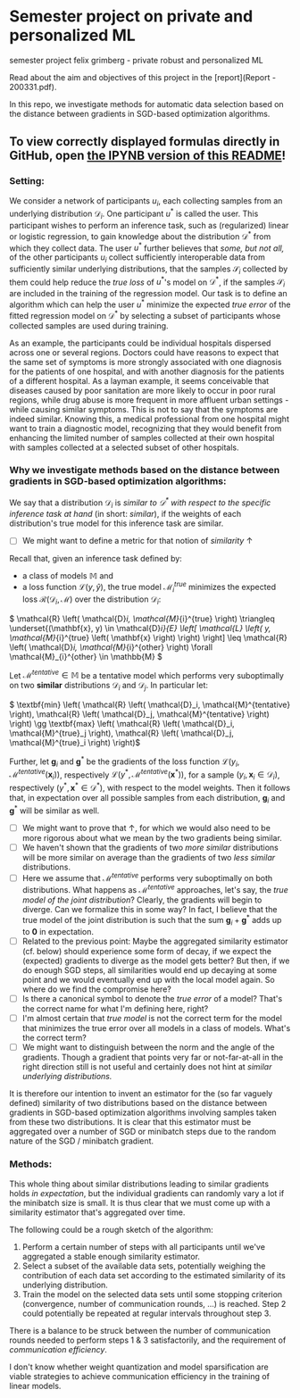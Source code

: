 # Semester project on private and personalized ML
semester project felix grimberg - private robust and personalized ML

Read about the aim and objectives of this project in the [report](Report - 200331.pdf).

In this repo, we investigate methods for automatic data selection based on the distance between gradients in SGD-based optimization algorithms.

## To view correctly displayed formulas directly in GitHub, open [the IPYNB version of this README](README.ipynb)!

### Setting:

We consider a network of participants $u_i$, each collecting samples from an underlying distribution $\mathcal{D}_i$.
One participant $u^*$ is called the user. This participant wishes to perform an inference task, such as (regularized) linear or logistic regression, to gain knowledge about the distribution $\mathcal{D}^*$ from which they collect data.
The user $u^*$ further believes that _some, but not all,_ of the other participants $u_i$ collect sufficiently interoperable data from sufficiently similar underlying distributions, that the samples $\mathcal{S}_i$ collected by them could help reduce the _true loss_ of $u^*$'s model on $\mathcal{D}^*$, if the samples $\mathcal{S}_i$ are included in the training of the regression model.
Our task is to define an algorithm which can help the user $u^*$ minimize the expected _true error_ of the fitted regression model on $\mathcal{D}^*$ by selecting a subset of participants whose collected samples are used during training.

As an example, the participants could be individual hospitals dispersed across one or several regions. Doctors could have reasons to expect that the same set of symptoms is more strongly associated with one diagnosis for the patients of one hospital, and with another diagnosis for the patients of a different hospital.
As a layman example, it seems conceivable that diseases caused by poor sanitation are more likely to occur in poor rural regions, while drug abuse is more frequent in more affluent urban settings - while causing similar symptoms. This is not to say that the symptoms are indeed similar.
Knowing this, a medical professional from one hospital might want to train a diagnostic model, recognizing that they would benefit from enhancing the limited number of samples collected at their own hospital with samples collected at a selected subset of other hospitals.

### Why we investigate methods based on the distance between gradients in SGD-based optimization algorithms:

We say that a distribution $\mathcal{D}_i$ is _similar to $\mathcal{D}^*$ with respect to the specific inference task at hand_ (in short: _similar_), if the weights of each distribution's true model for this inference task are similar.

- [ ] We might want to define a metric for that notion of _similarity_ $\uparrow$

Recall that, given an inference task defined by:
- a class of models $\mathbb{M}$ and
- a loss function $\mathcal{L} (y, \hat{y})$,
the true model $\mathcal{M}_{i}^{true}$  minimizes the expected loss $\mathcal{R} \left( \mathcal{D}_i, \mathcal{M} \right)$ over the distribution $\mathcal{D}_i$:

$ \mathcal{R} \left( \mathcal{D}_i, \mathcal{M}_{i}^{true} \right) \triangleq \underset{(\mathbf{x}, y) \in \mathcal{D}_i}{E} \left[ \mathcal{L} \left( y, \mathcal{M}_{i}^{true} \left( \mathbf{x} \right) \right) \right] \leq 
\mathcal{R} \left( \mathcal{D}_i, \mathcal{M}_{i}^{other} \right)
\forall \mathcal{M}_{i}^{other} \in \mathbb{M} $

Let $\mathcal{M}^{tentative} \in \mathbb{M}$ be a tentative model which performs very suboptimally on two **similar** distributions $\mathcal{D}_i$ and $\mathcal{D}_j$. In particular let:

$ \textbf{min} \left( \mathcal{R} \left( \mathcal{D}_i, \mathcal{M}^{tentative} \right),  \mathcal{R} \left( \mathcal{D}_j, \mathcal{M}^{tentative} \right) \right) \gg \textbf{max} \left( \mathcal{R} \left( \mathcal{D}_i, \mathcal{M}^{true}_j \right),  \mathcal{R} \left( \mathcal{D}_j, \mathcal{M}^{true}_i \right) \right)$

Further, let $\mathbf{g}_i$ and $\mathbf{g}^*$ be the gradients of the loss function $\mathcal{L} \left( y_i, \mathcal{M}^{tentative} \left( \mathbf{x}_i \right) \right)$, respectively $\mathcal{L} \left( y^*, \mathcal{M}^{tentative} \left( \mathbf{x}^* \right) \right)$, for a sample $(y_i, \mathbf{x}_i \in \mathcal{D}_i)$, respectively $(y^*, \mathbf{x}^* \in \mathcal{D}^*)$, with respect to the model weights.
Then it follows that, in expectation over all possible samples from each distribution, $\mathbf{g}_i$ and $\mathbf{g}^*$ will be similar as well.

- [ ] We might want to prove that $\uparrow$, for which we would also need to be more rigorous about what we mean by the two gradients being similar.
- [ ] We haven't shown that the gradients of two _more similar_ distributions will be more similar on average than the gradients of two _less similar_ distributions.
- [ ] Here we assume that $\mathcal{M}^{tentative}$ performs very suboptimally on both distributions. What happens as $\mathcal{M}^{tentative}$ approaches, let's say, the _true model of the joint distribution_? Clearly, the gradients will begin to diverge. Can we formalize this in some way? In fact, I believe that the true model of the joint distribution is such that the sum $\mathbf{g}_i + \mathbf{g}^*$ adds up to $\mathbf{0}$ in expectation.
- [ ] Related to the previous point: Maybe the aggregated similarity estimator (cf. below) should experience some form of decay, if we expect the (expected) gradients to diverge as the model gets better? But then, if we do enough SGD steps, all similarities would end up decaying at some point and we would eventually end up with the local model again. So where do we find the compromise here?
- [ ] Is there a canonical symbol to denote the _true error_ of a model? That's the correct name for what I'm defining here, right?
- [ ] I'm almost certain that _true model_ is not the correct term for the model that minimizes the true error over all models in a class of models. What's the correct term?
- [ ] We might want to distinguish between the norm and the angle of the gradients. Though a gradient that points very far or not-far-at-all in the right direction still is not useful and certainly does not hint at _similar underlying distributions._

It is therefore our intention to invent an estimator for the (so far vaguely defined) similarity of two distributions based on the distance between gradients in SGD-based optimization algorithms involving samples taken from these two distributions.
It is clear that this estimator must be aggregated over a number of SGD or minibatch steps due to the random nature of the SGD / minibatch gradient.

### Methods:

This whole thing about similar distributions leading to similar gradients holds _in expectation_, but the individual gradients can randomly vary a lot if the minibatch size is small.
It is thus clear that we must come up with a similarity estimator that's aggregated over time.

The following could be a rough sketch of the algorithm:
1. Perform a certain number of steps with all participants until we've aggregated a stable enough similarity estimator.
2. Select a subset of the available data sets, potentially weighing the contribution of each data set according to the estimated similarity of its underlying distribution.
3. Train the model on the selected data sets until some stopping criterion (convergence, number of communication rounds, ...) is reached. Step 2 could potentially be repeated at regular intervals throughout step 3.

There is a balance to be struck between the number of communication rounds needed to perform steps 1 & 3 satisfactorily, and the requirement of _communication efficiency_.

I don't know whether weight quantization and model sparsification are viable strategies to achieve communication efficiency in the training of linear models.
